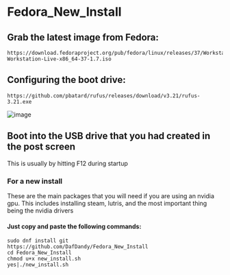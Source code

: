 # Fedora_New_Install
## Grab the latest image from Fedora:
	https://download.fedoraproject.org/pub/fedora/linux/releases/37/Workstation/x86_64/iso/Fedora-Workstation-Live-x86_64-37-1.7.iso


## Configuring the boot drive:
	https://github.com/pbatard/rufus/releases/download/v3.21/rufus-3.21.exe
	
![image](https://user-images.githubusercontent.com/102477185/218571697-02dffdba-cb42-47be-9033-393629ba4f47.png)

## Boot into the USB drive that you had created in the post screen
This is usually by hitting F12 during startup

### For a new install
These are the main packages that you will need if you are using an nvidia gpu. This includes installing steam, lutris, and the most important thing being the nvidia drivers

#### Just copy and paste the following commands:


	sudo dnf install git
	https://github.com/DafDandy/Fedora_New_Install
	cd Fedora_New_Install
	chmod u+x new_install.sh
	yes|./new_install.sh
